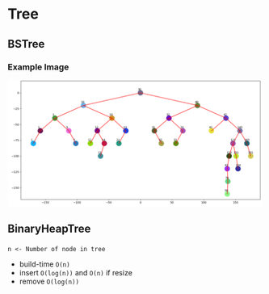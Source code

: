 # Tree

## BSTree

### Example Image

![EXAMPLE](./img/bst_example.PNG)


## BinaryHeapTree
`n <- Number of node in tree`

- build-time `O(n)`
- insert `O(log(n))` and `O(n)` if resize
- remove `O(log(n))`